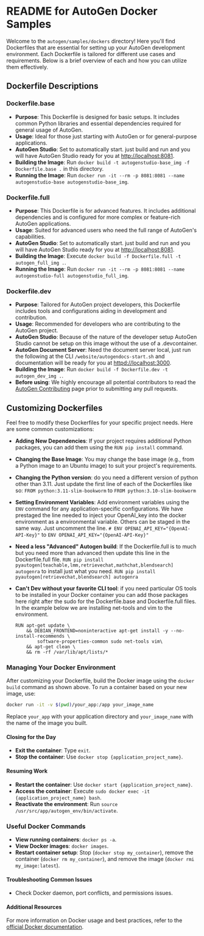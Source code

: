 # README for AutoGen Docker Samples

Welcome to the `autogen/samples/dockers` directory! Here you'll find Dockerfiles that are essential for setting up your AutoGen development environment. Each Dockerfile is tailored for different use cases and requirements. Below is a brief overview of each and how you can utilize them effectively.

## Dockerfile Descriptions

### Dockerfile.base

- **Purpose**: This Dockerfile is designed for basic setups. It includes common Python libraries and essential dependencies required for general usage of AutoGen.
- **Usage**: Ideal for those just starting with AutoGen or for general-purpose applications.
- **AutoGen Studio**: Set to automatically start. just build and run and you will have AutoGen Studio ready for you at <http://localhost:8081>.
- **Building the Image**: Run `docker build -t autogenstudio-base_img -f Dockerfile.base .` in this directory.
- **Running the Image**: Run `docker run -it --rm -p 8081:8081 --name autogenstudio-base autogenstudio-base_img`.

### Dockerfile.full

- **Purpose**: This Dockerfile is for advanced features. It includes additional dependencies and is configured for more complex or feature-rich AutoGen applications.
- **Usage**: Suited for advanced users who need the full range of AutoGen's capabilities.
- **AutoGen Studio**: Set to automatically start. just build and run and you will have AutoGen Studio ready for you at <http://localhost:8081>.
- **Building the Image**: Execute `docker build -f Dockerfile.full -t autogen_full_img .`.
- **Running the Image**: Run `docker run -it --rm -p 8081:8081 --name autogenstudio-full autogenstudio_full_img`.

### Dockerfile.dev

- **Purpose**: Tailored for AutoGen project developers, this Dockerfile includes tools and configurations aiding in development and contribution.
- **Usage**: Recommended for developers who are contributing to the AutoGen project.
- **AutoGen Studio**: Because of the nature of the developer setup AutoGen Studio cannot be setup on this image without the use of a .devcontainer.
- **AutoGen Document Server**: Need the document server local, just run the following at the CLI `/website/autogendocs-start.sh` and documentation will be ready for you at <httpd://localhost:3000>.
- **Building the Image**: Run `docker build -f Dockerfile.dev -t autogen_dev_img .`.
- **Before using**: We highly encourage all potential contributors to read the [AutoGen Contributing](https://microsoft.github.io/autogen/docs/Contribute) page prior to submitting any pull requests.

## Customizing Dockerfiles

Feel free to modify these Dockerfiles for your specific project needs. Here are some common customizations:

- **Adding New Dependencies**: If your project requires additional Python packages, you can add them using the `RUN pip install` command.
- **Changing the Base Image**: You may change the base image (e.g., from a Python image to an Ubuntu image) to suit your project's requirements.
- **Changing the Python version**: do you need a different version of python other than 3.11. Just update the first line of each of the Dockerfiles like so:
    `FROM python:3.11-slim-bookworm` to `FROM python:3.10-slim-bookworm`
- **Setting Environment Variables**: Add environment variables using the `ENV` command for any application-specific configurations. We have prestaged the line needed to inject your OpenAI_key into the docker environment as a environmental variable. Others can be staged in the same way. Just uncomment the line.
    `# ENV OPENAI_API_KEY="{OpenAI-API-Key}"` to `ENV OPENAI_API_KEY="{OpenAI-API-Key}"`
- **Need a less "Advanced" Autogen build**: If the Dockerfile.full is to much but you need more than advanced then update this line in the Dockerfile.full file.
`RUN pip install pyautogen[teachable,lmm,retrievechat,mathchat,blendsearch] autogenra` to install just what you need. `RUN pip install pyautogen[retrievechat,blendsearch] autogenra`
- **Can't Dev without your favorite CLI tool**: if you need particular OS tools to be installed in your Docker container you can add those packages here right after the sudo for the Dockerfile.base and Dockerfile.full files. In the example below we are installing net-tools and vim to the environment.

    ```code
    RUN apt-get update \
        && DEBIAN_FRONTEND=noninteractive apt-get install -y --no-install-recommends \
            software-properties-common sudo net-tools vim\
        && apt-get clean \
        && rm -rf /var/lib/apt/lists/*
    ```

### Managing Your Docker Environment

After customizing your Dockerfile, build the Docker image using the `docker build` command as shown above. To run a container based on your new image, use:

```bash
docker run -it -v $(pwd)/your_app:/app your_image_name
```

Replace `your_app` with your application directory and `your_image_name` with the name of the image you built.

#### Closing for the Day

- **Exit the container**: Type `exit`.
- **Stop the container**: Use `docker stop {application_project_name}`.

#### Resuming Work

- **Restart the container**: Use `docker start {application_project_name}`.
- **Access the container**: Execute `sudo docker exec -it {application_project_name} bash`.
- **Reactivate the environment**: Run `source /usr/src/app/autogen_env/bin/activate`.

### Useful Docker Commands

- **View running containers**: `docker ps -a`.
- **View Docker images**: `docker images`.
- **Restart container setup**: Stop (`docker stop my_container`), remove the container (`docker rm my_container`), and remove the image (`docker rmi my_image:latest`).

#### Troubleshooting Common Issues

- Check Docker daemon, port conflicts, and permissions issues.

#### Additional Resources

For more information on Docker usage and best practices, refer to the [official Docker documentation](https://docs.docker.com).
